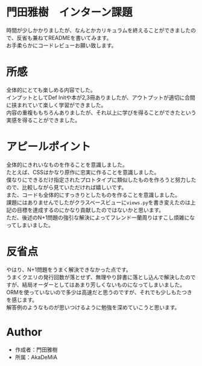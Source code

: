 # 門田雅樹　インターン課題

時間が少しかかりましたが、なんとかカリキュラムを終えることができましたので、反省も兼ねてREADMEを書いてみます。<br>
お手柔らかにコードレビューお願い致します。

# 所感

全体的にとても楽しめる内容でした。<br>
インプットとしてDef Initや本が2,3冊ありましたが、アウトプットが適切に合間に挟まれていて楽しく学習ができました。<br>
内容の重複ももちろんありましたが、それ以上に学びを得ることができたという実感を得ることができました。

# アピールポイント

全体的にきれいなものを作ることを意識しました。<br>
たとえば、CSSはかなり原作に忠実に作ることを意識しました。<br>
僕なりにできるだけ指定されたプロトタイプに類似したものを作ろうと努力したので、比較しながら見ていただければ嬉しいです。<br>
また、コードも全体的にすっきりとしたものを作ることを意識しました。<br>
課題にはありませんでしたがクラスベースビューに`views.py`を書き変えたのは上記の目標を達成するのにかなり貢献したのではないかと思います。<br>
ただ、後述のN+1問題の強引な解決によってフレンド一蘭周りはすこし煩雑になってしまいました。

# 反省点

やはり、N+1問題をうまく解決できなかった点です。<br>
うまくクエリの発行回数が落とせず、無理やり辞書に落とし込んで解決したのですが、結局オーダーとしてはあまり芳しくないものになってしまいました。<br>
ORMを使っていないので多少は高速だと思うのですが、それでも少しもたつきを感じます。<br>
解答例のようなものが思いつけるように勉強を深めていこうと思います。


# Author


* 作成者：門田雅樹
* 所属：AkaDeMiA
